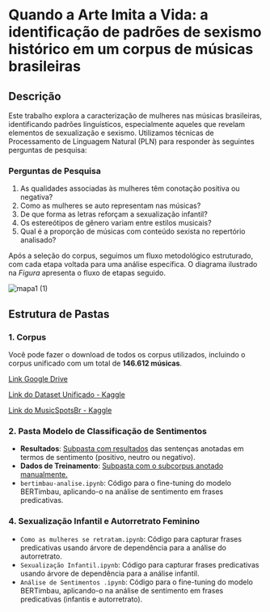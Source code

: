 # Quando a Arte Imita a Vida: a identificação de padrões de sexismo histórico em um corpus de músicas brasileiras

## Descrição

Este trabalho explora a caracterização de mulheres nas músicas brasileiras, identificando padrões linguísticos, especialmente aqueles que revelam elementos de sexualização e sexismo. Utilizamos técnicas de Processamento de Linguagem Natural (PLN) para responder às seguintes perguntas de pesquisa:

### Perguntas de Pesquisa
1. As qualidades associadas às mulheres têm conotação positiva ou negativa?
2. Como as mulheres se auto representam nas músicas?
3. De que forma as letras reforçam a sexualização infantil?
4. Os estereótipos de gênero variam entre estilos musicais?
5. Qual é a proporção de músicas com conteúdo sexista no repertório analisado?

Após a seleção do corpus, seguimos um fluxo metodológico estruturado, com cada etapa voltada para uma análise específica. O diagrama ilustrado na *Figura* apresenta o fluxo de etapas seguido.

![mapa1 (1)](https://github.com/user-attachments/assets/5883c4a4-1852-4261-bce5-6bc0272865db)

## Estrutura de Pastas

### 1. Corpus
Você pode fazer o download de todos os corpus utilizados, incluindo o corpus unificado com um total de **146.612 músicas**.

[Link Google Drive](https://drive.google.com/drive/folders/1BdBsE5gqEVaQ7ANuiuOilYMmjX320Okv?usp=sharing)

[Link do Dataset Unificado - Kaggle](https://www.kaggle.com/datasets/vitoriafirmino/brazilian-lyrics)

[Link do MusicSpotsBr - Kaggle 
](https://www.kaggle.com/datasets/vitoriafirmino/musicspotsbr-popular-brazilian-lyrics-on-spotify)

### 2. Pasta Modelo de Classificação de Sentimentos
- **Resultados**: [Subpasta com resultados](https://drive.google.com/drive/folders/1p57lDAngnc0piW9rs3OTJuIUkYMqZDCI?usp=sharing) das sentenças anotadas em termos de sentimento (positivo, neutro ou negativo).
- **Dados de Treinamento**: [Subpasta com o subcorpus anotado manualmente.](https://drive.google.com/drive/folders/1VFOnKBQlXfCtykBJqX7txTnaTu7-UNy3?usp=sharing)
- `bertimbau-analise.ipynb`: Código para o fine-tuning do modelo BERTimbau, aplicando-o na análise de sentimento em frases predicativas.

### 4. Sexualização Infantil e Autorretrato Feminino
- `Como as mulheres se retratam.ipynb`: Código para capturar frases predicativas usando árvore de dependência para a análise do autorretrato.
- `Sexualização Infantil.ipynb`: Código para capturar frases predicativas usando árvore de dependência para a análise infantil.
- `Análise de Sentimentos .ipynb`: Código para o fine-tuning do modelo BERTimbau, aplicando-o na análise de sentimento em frases predicativas (infantis e autorretrato).
